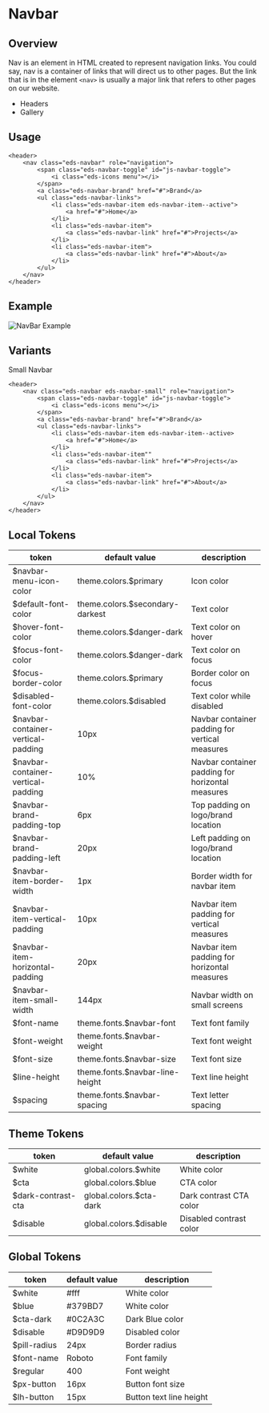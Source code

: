 
# Navbar

## Overview
Nav is an element in HTML created to represent navigation links. You could say, nav is a container of links that will direct us to other pages. But the link that is in the element `<nav>` is usually a major link that refers to other pages on our website.

- Headers
- Gallery

## Usage

```interactive
<header>
    <nav class="eds-navbar" role="navigation">
        <span class="eds-navbar-toggle" id="js-navbar-toggle">
            <i class="eds-icons menu"></i>
        </span>
        <a class="eds-navbar-brand" href="#">Brand</a>
        <ul class="eds-navbar-links">
            <li class="eds-navbar-item eds-navbar-item--active">
                <a href="#">Home</a>
            </li>
            <li class="eds-navbar-item">
                <a class="eds-navbar-link" href="#">Projects</a>
            </li>
            <li class="eds-navbar-item">
                <a class="eds-navbar-link" href="#">About</a>
            </li>
        </ul>
    </nav>
</header>
```

## Example
![NavBar Example](../images/navbar.png "Navbar Example")

## Variants

Small Navbar

```interactive
<header>
    <nav class="eds-navbar eds-navbar-small" role="navigation">
        <span class="eds-navbar-toggle" id="js-navbar-toggle">
            <i class="eds-icons menu"></i>
        </span>
        <a class="eds-navbar-brand" href="#">Brand</a>
        <ul class="eds-navbar-links">
            <li class="eds-navbar-item eds-navbar-item--active>
                <a href="#">Home</a>
            </li>
            <li class="eds-navbar-item""
                <a class="eds-navbar-link" href="#">Projects</a>
            </li>
            <li class="eds-navbar-item">
                <a class="eds-navbar-link" href="#">About</a>
            </li>
        </ul>
    </nav>
</header>
```

## Local Tokens

| token                              | default value                   | description                                      |
| ---------------------------------- | ------------------------------- | ------------------------------------------------ |
| $navbar-menu-icon-color            | theme.colors.$primary           | Icon color                                       |
| $default-font-color                | theme.colors.$secondary-darkest | Text color                                       |
| $hover-font-color                  | theme.colors.$danger-dark       | Text color on hover                              |
| $focus-font-color                  | theme.colors.$danger-dark       | Text color on focus                              |
| $focus-border-color                | theme.colors.$primary           | Border color on focus                            |
| $disabled-font-color               | theme.colors.$disabled          | Text color while disabled                        |
| $navbar-container-vertical-padding | 10px                            | Navbar container padding for vertical measures   |
| $navbar-container-vertical-padding | 10%                             | Navbar container padding for horizontal measures |
| $navbar-brand-padding-top          | 6px                             | Top padding on logo/brand location               |
| $navbar-brand-padding-left         | 20px                            | Left padding on logo/brand location              |
| $navbar-item-border-width          | 1px                             | Border width for navbar item                     |
| $navbar-item-vertical-padding      | 10px                            | Navbar item padding for vertical measures        |
| $navbar-item-horizontal-padding    | 20px                            | Navbar item padding for horizontal measures      |
| $navbar-item-small-width           | 144px                           | Navbar width on small screens                    |
| $font-name                         | theme.fonts.$navbar-font        | Text font family                                 |
| $font-weight                       | theme.fonts.$navbar-weight      | Text font weight                                 |
| $font-size                         | theme.fonts.$navbar-size        | Text font size                                   |
| $line-height                       | theme.fonts.$navbar-line-height | Text line height                                 |
| $spacing                           | theme.fonts.$navbar-spacing     | Text letter spacing                              |


## Theme Tokens
| token              | default value           | description             |
| ------------------ | ----------------------- | ----------------------- |
| $white             | global.colors.$white    | White color             |
| $cta               | global.colors.$blue     | CTA color               |
| $dark-contrast-cta | global.colors.$cta-dark | Dark contrast CTA color |
| $disable           | global.colors.$disable  | Disabled contrast color |


## Global Tokens
| token        | default value | description             |
| ------------ | ------------- | ----------------------- |
| $white       | #fff          | White color             |
| $blue        | #379BD7       | White color             |
| $cta-dark    | #0C2A3C       | Dark Blue color         |
| $disable     | #D9D9D9       | Disabled color          |
| $pill-radius | 24px          | Border radius           |
| $font-name   | Roboto        | Font family             |
| $regular     | 400           | Font weight             |
| $px-button   | 16px          | Button font size        |
| $lh-button   | 15px          | Button text line height |

